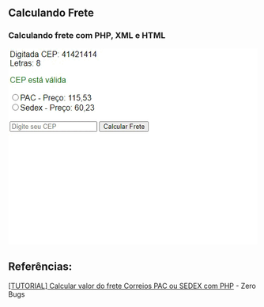 ## Calculando Frete 

### Calculando frete com PHP, XML e HTML 

<img src="Gravar_2022_11_16_17_46_04_242.gif">

## Referências:
[[TUTORIAL] Calcular valor do frete Correios PAC ou SEDEX com PHP](https://www.youtube.com/watch?v=0e4xRupfoFQ&t=72s) - Zero Bugs
